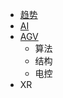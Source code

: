 <!-- 侧边栏 docs/_sidebar.md -->
* [趋势](cn/explore/readme.md)
* [AI](cn/explore/ai.md)
* [AGV](cn/explore//agv/agv.md)
  * 算法
  * 结构
  * 电控
* XR
  
